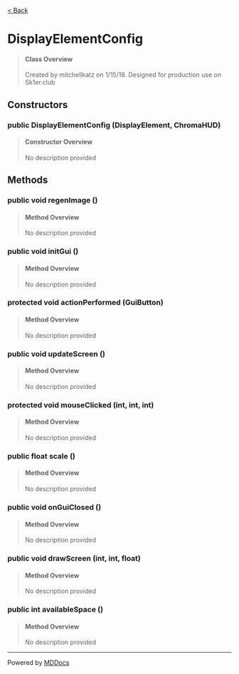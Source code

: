[< Back](..)
# DisplayElementConfig #
>#### Class Overview ####
>Created by mitchellkatz on 1/15/18. Designed for production use on Sk1er.club
## Constructors ##
### public DisplayElementConfig (DisplayElement, ChromaHUD) ###
>#### Constructor Overview ####
>No description provided
>
## Methods ##
### public void regenImage () ###
>#### Method Overview ####
>No description provided
>
### public void initGui () ###
>#### Method Overview ####
>No description provided
>
### protected void actionPerformed (GuiButton) ###
>#### Method Overview ####
>No description provided
>
### public void updateScreen () ###
>#### Method Overview ####
>No description provided
>
### protected void mouseClicked (int, int, int) ###
>#### Method Overview ####
>No description provided
>
### public float scale () ###
>#### Method Overview ####
>No description provided
>
### public void onGuiClosed () ###
>#### Method Overview ####
>No description provided
>
### public void drawScreen (int, int, float) ###
>#### Method Overview ####
>No description provided
>
### public int availableSpace () ###
>#### Method Overview ####
>No description provided
>

---
Powered by [MDDocs](https://github.com/VRCube/MDDocs)